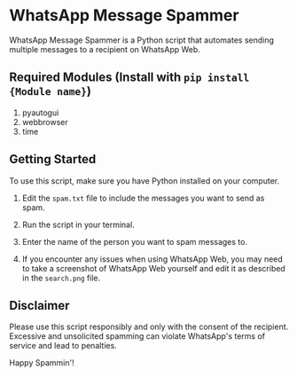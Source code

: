 # WhatsApp Message Spammer

WhatsApp Message Spammer is a Python script that automates sending multiple messages to a recipient on WhatsApp Web.

## Required Modules (Install with `pip install {Module name}`)

1. pyautogui
2. webbrowser
3. time

## Getting Started

To use this script, make sure you have Python installed on your computer.

1. Edit the `spam.txt` file to include the messages you want to send as spam.

2. Run the script in your terminal.

3. Enter the name of the person you want to spam messages to.

4. If you encounter any issues when using WhatsApp Web, you may need to take a screenshot of WhatsApp Web yourself and edit it as described in the `search.png` file.

## Disclaimer

Please use this script responsibly and only with the consent of the recipient. Excessive and unsolicited spamming can violate WhatsApp's terms of service and lead to penalties.

Happy Spammin'!
